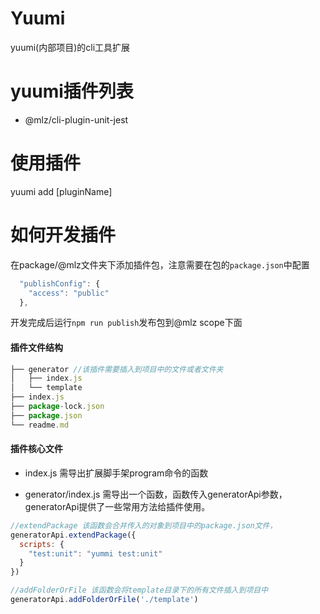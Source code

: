 # Yuumi
yuumi(内部项目)的cli工具扩展

# yuumi插件列表
- @mlz/cli-plugin-unit-jest

# 使用插件
yuumi add [pluginName]


# 如何开发插件
在package/@mlz文件夹下添加插件包，注意需要在包的`package.json`中配置
```js
  "publishConfig": {
    "access": "public"
  },
```
开发完成后运行`npm run publish`发布包到@mlz scope下面

#### 插件文件结构
```js
├── generator //该插件需要插入到项目中的文件或者文件夹
│   ├── index.js 
│   └── template
├── index.js
├── package-lock.json
├── package.json
└── readme.md
```

#### 插件核心文件
- index.js
需导出扩展脚手架program命令的函数

- generator/index.js
需导出一个函数，函数传入generatorApi参数，generatorApi提供了一些常用方法给插件使用。
```js
//extendPackage 该函数会合并传入的对象到项目中的package.json文件，
generatorApi.extendPackage({
  scripts: {
    "test:unit": "yummi test:unit"
  }
})

//addFolderOrFile 该函数会将template目录下的所有文件插入到项目中
generatorApi.addFolderOrFile('./template') 
```


